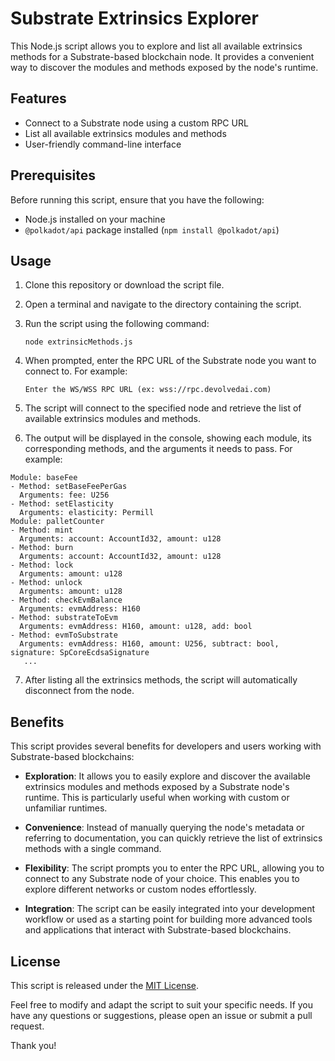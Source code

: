 # Substrate Extrinsics Explorer

This Node.js script allows you to explore and list all available extrinsics methods for a Substrate-based blockchain node. It provides a convenient way to discover the modules and methods exposed by the node's runtime.

## Features

- Connect to a Substrate node using a custom RPC URL
- List all available extrinsics modules and methods
- User-friendly command-line interface

## Prerequisites

Before running this script, ensure that you have the following:

- Node.js installed on your machine
- `@polkadot/api` package installed (`npm install @polkadot/api`)

## Usage

1. Clone this repository or download the script file.

2. Open a terminal and navigate to the directory containing the script.

3. Run the script using the following command:
   ```
   node extrinsicMethods.js
   ```

4. When prompted, enter the RPC URL of the Substrate node you want to connect to. For example:
   ```
   Enter the WS/WSS RPC URL (ex: wss://rpc.devolvedai.com)
   ```

5. The script will connect to the specified node and retrieve the list of available extrinsics modules and methods.

6. The output will be displayed in the console, showing each module, its corresponding methods, and the arguments it needs to pass. For example:
```
Module: baseFee
- Method: setBaseFeePerGas
  Arguments: fee: U256
- Method: setElasticity
  Arguments: elasticity: Permill
Module: palletCounter
- Method: mint
  Arguments: account: AccountId32, amount: u128
- Method: burn
  Arguments: account: AccountId32, amount: u128
- Method: lock
  Arguments: amount: u128
- Method: unlock
  Arguments: amount: u128
- Method: checkEvmBalance
  Arguments: evmAddress: H160
- Method: substrateToEvm
  Arguments: evmAddress: H160, amount: u128, add: bool
- Method: evmToSubstrate
  Arguments: evmAddress: H160, amount: U256, subtract: bool, signature: SpCoreEcdsaSignature
   ...
```

7. After listing all the extrinsics methods, the script will automatically disconnect from the node.

## Benefits

This script provides several benefits for developers and users working with Substrate-based blockchains:

- **Exploration**: It allows you to easily explore and discover the available extrinsics modules and methods exposed by a Substrate node's runtime. This is particularly useful when working with custom or unfamiliar runtimes.

- **Convenience**: Instead of manually querying the node's metadata or referring to documentation, you can quickly retrieve the list of extrinsics methods with a single command.

- **Flexibility**: The script prompts you to enter the RPC URL, allowing you to connect to any Substrate node of your choice. This enables you to explore different networks or custom nodes effortlessly.

- **Integration**: The script can be easily integrated into your development workflow or used as a starting point for building more advanced tools and applications that interact with Substrate-based blockchains.

## License

This script is released under the [MIT License](LICENSE).

Feel free to modify and adapt the script to suit your specific needs. If you have any questions or suggestions, please open an issue or submit a pull request.

Thank you!
